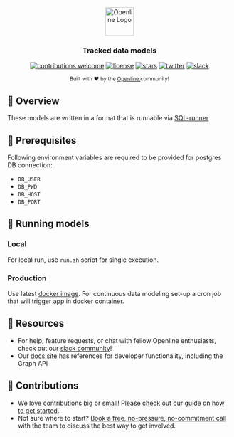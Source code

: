 <div align="center">
  <a href="https://openline.ai">
    <img
      src="https://www.openline.ai/TeamHero.svg"
      alt="Openline Logo"
      height="64"
    />
  </a>
  <br />
  <p>
    <h3>
      <b>
        Tracked data models
      </b>
    </h3>
  </p>
  <p>

[![contributions welcome](https://img.shields.io/badge/contributions-welcome-brightgreen?logo=github)][repo] 
[![license](https://img.shields.io/badge/license-Apache%202-blue)][apache2] 
[![stars](https://img.shields.io/github/stars/openline-ai/openline-trackers?style=social)][repo] 
[![twitter](https://img.shields.io/twitter/follow/openlineAI?style=social)][twitter] 
[![slack](https://img.shields.io/badge/slack-community-blueviolet.svg?logo=slack)][slack]

  </p>
  <p>
    <sub>
      Built with ❤︎ by the
      <a href="https://openline.ai">
        Openline
      </a>
      community!
    </sub>
  </p>
</div>

## 👋 Overview

These models are written in a format that is runnable via [SQL-runner][sql-runner]

## 🤝 Prerequisites

Following environment variables are required to be provided for postgres DB connection:
* `DB_USER`
* `DB_PWD`
* `DB_HOST`
* `DB_PORT`

## 🚀 Running models

### Local
For local run, use `run.sh` script for single execution.

### Production
Use latest [docker image][docker].
For continuous data modeling set-up a cron job that will trigger app in docker container.

## 🤝 Resources

- For help, feature requests, or chat with fellow Openline enthusiasts, check out our [slack community][slack]!
- Our [docs site][docs] has references for developer functionality, including the Graph API

## 💪 Contributions

- We love contributions big or small!  Please check out our [guide on how to get started][contributions].
- Not sure where to start?  [Book a free, no-pressure, no-commitment call][call] with the team to discuss the best way to get involved.


[apache2]: https://www.apache.org/licenses/LICENSE-2.0
[call]: https://meetings-eu1.hubspot.com/matt2/customer-demos
[contributions]: https://github.com/openline-ai/community/blob/main/README.md
[docs]: https://openline.ai
[docker]: https://github.com/openline-ai/openline-trackers/pkgs/container/openline-trackers%2Ftracked-data-models
[emoji]: https://allcontributors.org/docs/en/emoji-key
[repo]: https://github.com/openline-ai/openline-trackers/
[slack]: https://join.slack.com/t/openline-ai/shared_invite/zt-1i6umaw6c-aaap4VwvGHeoJ1zz~ngCKQ
[sql-runner]: https://github.com/snowplow/sql-runner
[twitter]: https://twitter.com/OpenlineAI
